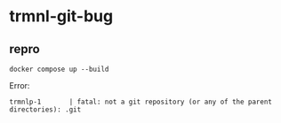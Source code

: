 # trmnl-git-bug

## repro

```
docker compose up --build
```

Error:
```
trmnlp-1       | fatal: not a git repository (or any of the parent directories): .git
```
